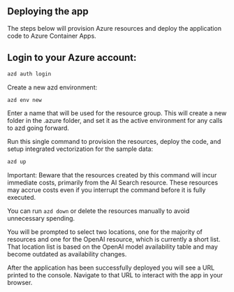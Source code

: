 ## Deploying the app
The steps below will provision Azure resources and deploy the application code to Azure Container Apps.

## Login to your Azure account:
```sh
azd auth login
```

Create a new azd environment:
```sh
azd env new
```

Enter a name that will be used for the resource group. This will create a new folder in the .azure folder, and set it as the active environment for any calls to azd going forward.


Run this single command to provision the resources, deploy the code, and setup integrated vectorization for the sample data:
```sh
azd up
```
Important: Beware that the resources created by this command will incur immediate costs, primarily from the AI Search resource. These resources may accrue costs even if you interrupt the command before it is fully executed. 

You can run ```azd down``` or delete the resources manually to avoid unnecessary spending.

You will be prompted to select two locations, one for the majority of resources and one for the OpenAI resource, which is currently a short list. That location list is based on the OpenAI model availability table and may become outdated as availability changes.

After the application has been successfully deployed you will see a URL printed to the console. Navigate to that URL to interact with the app in your browser.